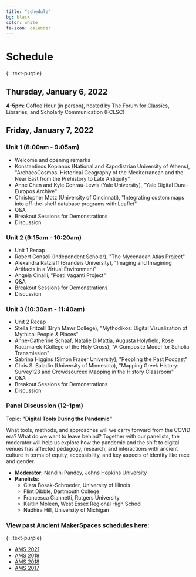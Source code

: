 ```yaml
---
title: "schedule"
bg: black
color: white
fa-icon: calendar
---
```


# Schedule
{: .text-purple}

## Thursday, January 6, 2022

**4-5pm**: Coffee Hour (in person), hosted by The Forum for Classics, Libraries, and Scholarly Communication (FCLSC)

## Friday, January 7, 2022

### Unit 1 (8:00am - 9:05am)
* Welcome and opening remarks
* Konstantinos Kopianos (National and Kapodistrian University of Athens), "ArchaeoCosmos. Historical Geography of the Mediterranean and the Near East from the Prehistory to Late Antiquity"
* Anne Chen and Kyle Conrau-Lewis (Yale University), "Yale Digital Dura-Europos Archive"
* Christopher Motz (University of Cincinnati), "Integrating custom maps into off-the-shelf database programs with Leaflet"
* Q&A
* Breakout Sessions for Demonstrations
* Discussion

### Unit 2 (9:15am - 10:20am)
* Unit 1 Recap
* Robert Consoli (Independent Scholar), "The Mycenaean Atlas Project"
* Alexandra Ratzlaff (Brandeis University), "Imaging and Imagining Artifacts in a Virtual Environment"
* Angela Cinalli, "Poeti Vaganti Project"
* Q&A
* Breakout Sessions for Demonstrations
* Discussion

### Unit 3 (10:30am - 11:40am)
* Unit 2 Recap
* Stella Fritzell (Bryn Mawr College), "Mythodikos: Digital Visualization of Mythical People & Places"
* Anne-Catherine Schaaf, Natalie DiMattia, Augusta Holyfield, Rose Kaczmarek (College of the Holy Cross), "A Composite Model for Scholia Transmission"
* Sabrina Higgins (Simon Fraser University), "Peopling the Past Podcast"
* Chris S. Saladin (University of Minnesota), "Mapping Greek History: Survey123 and Crowdsourced Mapping in the History Classroom"
* Q&A
* Breakout Sessions for Demonstrations
* Discussion

### Panel Discussion (12-1pm)

Topic: **"Digital Tools During the Pandemic"**

What tools, methods, and approaches will we carry forward from the COVID era? What do we want to leave behind? Together with our panelists, the moderator will help us explore how the pandemic and the shift to digital venues has affected pedagogy, research, and interactions with ancient culture in terms of equity, accessibility, and key aspects of identity like race and gender.

* **Moderator**: Nandini Pandey, Johns Hopkins University
* **Panelists**:
  * Clara Bosak-Schroeder, University of Illinois
  * Flint Dibble, Dartmouth College
  * Francesca Giannetti, Rutgers University
  * Kaitlin Moleen, West Essex Regional High School
  * Nadhira Hill, University of Michigan

### View past Ancient MakerSpaces schedules here:
{: .text-purple}
- [AMS 2021](https://rachelstarry.github.io/AMS2021/)
- [AMS 2019](https://diyclassics.github.io/ams-2019/)
- [AMS 2018](https://diyclassics.github.io/ams-2018/)
- [AMS 2017](https://diyclassics.github.io/ams/)
